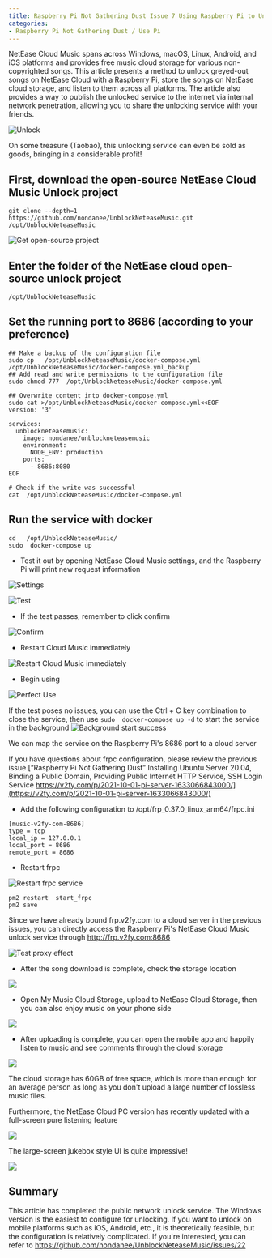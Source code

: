 ```yaml
---
title: Raspberry Pi Not Gathering Dust Issue 7 Using Raspberry Pi to Unlock Greyed-out Songs on NetEase Cloud Music and Share Through the Public Internet with Friends
categories:
- Raspberry Pi Not Gathering Dust / Use Pi
---
```


NetEase Cloud Music spans across Windows, macOS, Linux, Android, and iOS platforms and provides free music cloud storage for various non-copyrighted songs. This article presents a method to unlock greyed-out songs on NetEase Cloud with a Raspberry Pi, store the songs on NetEase cloud storage, and listen to them across all platforms. The article also provides a way to publish the unlocked service to the internet via internal network penetration, allowing you to share the unlocking service with your friends.

![Unlock](https://cdn.fangyuanxiaozhan.com/assets/1636206310400x7EiHK37.png)

On some treasure (Taobao), this unlocking service can even be sold as goods, bringing in a considerable profit!

## First, download the open-source NetEase Cloud Music Unlock project

```
git clone --depth=1 https://github.com/nondanee/UnblockNeteaseMusic.git /opt/UnblockNeteaseMusic
```

![Get open-source project](https://cdn.fangyuanxiaozhan.com/assets/1636206315068yhNTdAx2.png)


## Enter the folder of the NetEase cloud open-source unlock project

```
/opt/UnblockNeteaseMusic
```

## Set the running port to 8686 (according to your preference)

```
## Make a backup of the configuration file
sudo cp   /opt/UnblockNeteaseMusic/docker-compose.yml /opt/UnblockNeteaseMusic/docker-compose.yml_backup
## Add read and write permissions to the configuration file
sudo chmod 777  /opt/UnblockNeteaseMusic/docker-compose.yml

## Overwrite content into docker-compose.yml
sudo cat >/opt/UnblockNeteaseMusic/docker-compose.yml<<EOF
version: '3'

services:
  unblockneteasemusic:
    image: nondanee/unblockneteasemusic
    environment:
      NODE_ENV: production
    ports:
      - 8686:8080
EOF

# Check if the write was successful
cat  /opt/UnblockNeteaseMusic/docker-compose.yml

```


## Run the service with docker

```
cd   /opt/UnblockNeteaseMusic/
sudo  docker-compose up
```

- Test it out by opening NetEase Cloud Music settings, and the Raspberry Pi will print new request information

![Settings](https://cdn.fangyuanxiaozhan.com/assets/1636206321356ckccrTsy.png)


![Test](https://cdn.fangyuanxiaozhan.com/assets/1636206325619AWweYa15.png)

- If the test passes, remember to click confirm



![Confirm](https://cdn.fangyuanxiaozhan.com/assets/1636206329395ABzXGMeJ.png)

- Restart Cloud Music immediately

![Restart Cloud Music immediately](https://cdn.fangyuanxiaozhan.com/assets/1636206333737sGd0022H.png)

- Begin using

![Perfect Use](https://cdn.fangyuanxiaozhan.com/assets/1636206338023dc1S5JGS.png)

If the test poses no issues, you can use the Ctrl + C key combination to close the service, then use `sudo  docker-compose up -d` to start the service in the background
![Background start success](https://cdn.fangyuanxiaozhan.com/assets/1636206342844QrTkAc8M.png)


We can map the service on the Raspberry Pi's 8686 port to a cloud server

If you have questions about frpc configuration, please review the previous issue [“Raspberry Pi Not Gathering Dust” Installing Ubuntu Server 20.04, Binding a Public Domain, Providing Public Internet HTTP Service, SSH Login Service https://v2fy.com/p/2021-10-01-pi-server-1633066843000/](https://v2fy.com/p/2021-10-01-pi-server-1633066843000/)

- Add the following configuration to /opt/frp_0.37.0_linux_arm64/frpc.ini


```
[music-v2fy-com-8686]
type = tcp
local_ip = 127.0.0.1
local_port = 8686
remote_port = 8686
```

- Restart frpc


![Restart frpc service](https://cdn.fangyuanxiaozhan.com/assets/1636206350976k0xPw5zj.png)


```
pm2 restart  start_frpc
pm2 save
```

Since we have already bound frp.v2fy.com to a cloud server in the previous issues, you can directly access the Raspberry Pi's NetEase Cloud Music unlock service through http://frp.v2fy.com:8686


![Test proxy effect](https://cdn.fangyuanxiaozhan.com/assets/1636206355900nifJRjnE.png)

- After the song download is complete, check the storage location

![](https://cdn.fangyuanxiaozhan.com/assets/1625902282156icBfYZPj.png)

- Open My Music Cloud Storage, upload to NetEase Cloud Storage, then you can also enjoy music on your phone side

![](https://cdn.fangyuanxiaozhan.com/assets/1625902292393zwHenCAY.png)


- After uploading is complete, you can open the mobile app and happily listen to music and see comments through the cloud storage


![](https://cdn.fangyuanxiaozhan.com/assets/1625902322772MZR8nfSi.gif)


The cloud storage has 60GB of free space, which is more than enough for an average person as long as you don't upload a large number of lossless music files.

Furthermore, the NetEase Cloud PC version has recently updated with a full-screen pure listening feature

![](https://cdn.fangyuanxiaozhan.com/assets/16259023333138mGsxtRX.png)


The large-screen jukebox style UI is quite impressive!

![](https://cdn.fangyuanxiaozhan.com/assets/1625902345652MABRCaWb.gif)

## Summary
This article has completed the public network unlock service. The Windows version is the easiest to configure for unlocking. If you want to unlock on mobile platforms such as iOS, Android, etc., it is theoretically feasible, but the configuration is relatively complicated. If you're interested, you can refer to https://github.com/nondanee/UnblockNeteaseMusic/issues/22
